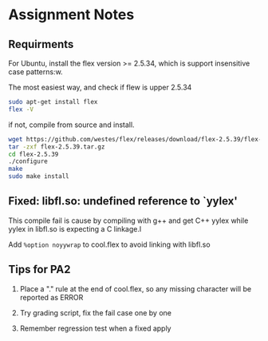 # Assignment Notes

## Requirments

For Ubuntu, install the flex version >= 2.5.34, which is support insensitive case patterns:w. 

The most easiest way, and check if flew is upper 2.5.34

```bash
sudo apt-get install flex
flex -V
```

if not, compile from source and install.

```bash
wget https://github.com/westes/flex/releases/download/flex-2.5.39/flex-2.5.39.tar.gz
tar -zxf flex-2.5.39.tar.gz
cd flex-2.5.39
./configure
make
sudo make install
```



## Fixed: libfl.so: undefined reference to `yylex'

This compile fail is cause by compiling with g++ and get C++ yylex while yylex in libfl.so is expecting a C linkage.l

Add `%option noyywrap` to cool.flex to avoid linking with libfl.so



## Tips for PA2

1. Place a "." rule at the end of cool.flex, so any missing character will be reported as ERROR

2. Try grading script, fix the fail case one by one

3. Remember regression test when a fixed apply

   

   

   


